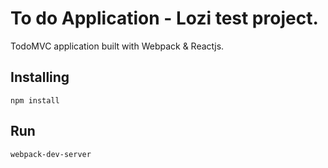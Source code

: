 # To do Application - Lozi test project.

TodoMVC application built with Webpack & Reactjs.

## Installing

    npm install
    
## Run 
    
    webpack-dev-server
